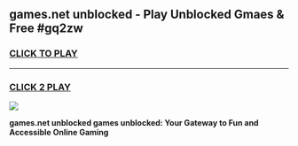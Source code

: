
## games.net unblocked - Play Unblocked Gmaes & Free #gq2zw
<h3>
<a href="https://news.freeplayer.one?title=games.net_unblocked&ref=26F">CLICK TO PLAY</a></h3>
<hr>

<h3>
<a href="https://news.freeplayer.one?title=games.net_unblocked&ref=26F">CLICK 2 PLAY</a>
  
</h3>

<a href="https://news.freeplayer.one?title=games.net_unblocked&ref=26F/"><img src="https://clearcache.store/games.png"></a>


**games.net unblocked games unblocked: Your Gateway to Fun and Accessible Online Gaming**
